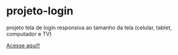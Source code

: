 # projeto-login

 projeto tela de login responsiva ao tamanho da tela (celular, tablet, computador e TV)

<a href="https://igor219.github.io/projeto-login/" target="_blank">Acesse aqui!!</a> 
